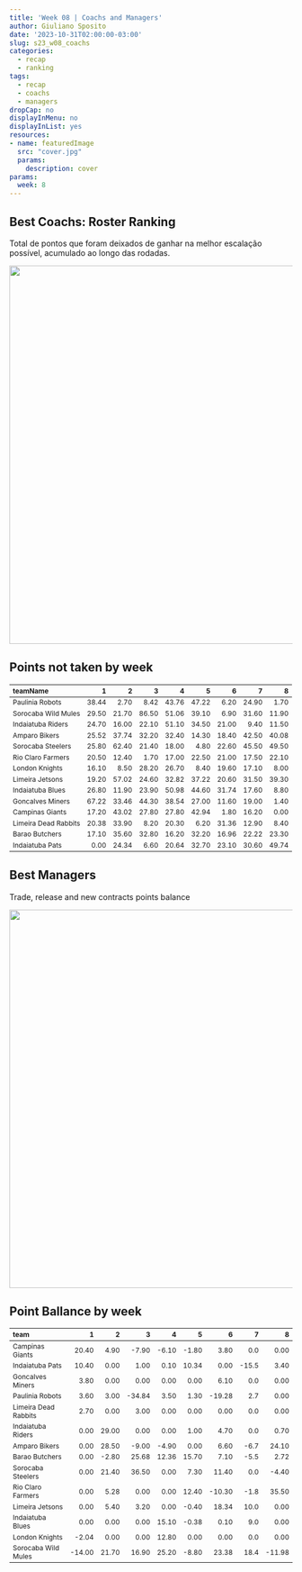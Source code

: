```yaml
---
title: 'Week 08 | Coachs and Managers'
author: Giuliano Sposito
date: '2023-10-31T02:00:00-03:00'
slug: s23_w08_coachs
categories:
  - recap
  - ranking
tags:
  - recap
  - coachs
  - managers
dropCap: no
displayInMenu: no
displayInList: yes
resources:
- name: featuredImage
  src: "cover.jpg"
  params:
    description: cover
params:
  week: 8
---
```

<script src="{{< blogdown/postref >}}index_files/kePrint/kePrint.js"></script>
<link href="{{< blogdown/postref >}}index_files/lightable/lightable.css" rel="stylesheet" />
<script src="{{< blogdown/postref >}}index_files/kePrint/kePrint.js"></script>
<link href="{{< blogdown/postref >}}index_files/lightable/lightable.css" rel="stylesheet" />

<!--more-->



## Best Coachs: Roster Ranking

Total de pontos que foram deixados de ganhar na melhor escalação possível, acumulado ao longo das rodadas.

<img src="{{< blogdown/postref >}}index_files/figure-html/bestCoachChart-1.png" width="672" />

## Points not taken by week

<table class="table" style="font-size: 12px; margin-left: auto; margin-right: auto;">
 <thead>
  <tr>
   <th style="text-align:left;"> teamName </th>
   <th style="text-align:right;"> 1 </th>
   <th style="text-align:right;"> 2 </th>
   <th style="text-align:right;"> 3 </th>
   <th style="text-align:right;"> 4 </th>
   <th style="text-align:right;"> 5 </th>
   <th style="text-align:right;"> 6 </th>
   <th style="text-align:right;"> 7 </th>
   <th style="text-align:right;"> 8 </th>
  </tr>
 </thead>
<tbody>
  <tr>
   <td style="text-align:left;"> Paulinia Robots </td>
   <td style="text-align:right;"> 38.44 </td>
   <td style="text-align:right;"> 2.70 </td>
   <td style="text-align:right;"> 8.42 </td>
   <td style="text-align:right;"> 43.76 </td>
   <td style="text-align:right;"> 47.22 </td>
   <td style="text-align:right;"> 6.20 </td>
   <td style="text-align:right;"> 24.90 </td>
   <td style="text-align:right;"> 1.70 </td>
  </tr>
  <tr>
   <td style="text-align:left;"> Sorocaba Wild Mules </td>
   <td style="text-align:right;"> 29.50 </td>
   <td style="text-align:right;"> 21.70 </td>
   <td style="text-align:right;"> 86.50 </td>
   <td style="text-align:right;"> 51.06 </td>
   <td style="text-align:right;"> 39.10 </td>
   <td style="text-align:right;"> 6.90 </td>
   <td style="text-align:right;"> 31.60 </td>
   <td style="text-align:right;"> 11.90 </td>
  </tr>
  <tr>
   <td style="text-align:left;"> Indaiatuba Riders </td>
   <td style="text-align:right;"> 24.70 </td>
   <td style="text-align:right;"> 16.00 </td>
   <td style="text-align:right;"> 22.10 </td>
   <td style="text-align:right;"> 51.10 </td>
   <td style="text-align:right;"> 34.50 </td>
   <td style="text-align:right;"> 21.00 </td>
   <td style="text-align:right;"> 9.40 </td>
   <td style="text-align:right;"> 11.50 </td>
  </tr>
  <tr>
   <td style="text-align:left;"> Amparo Bikers </td>
   <td style="text-align:right;"> 25.52 </td>
   <td style="text-align:right;"> 37.74 </td>
   <td style="text-align:right;"> 32.20 </td>
   <td style="text-align:right;"> 32.40 </td>
   <td style="text-align:right;"> 14.30 </td>
   <td style="text-align:right;"> 18.40 </td>
   <td style="text-align:right;"> 42.50 </td>
   <td style="text-align:right;"> 40.08 </td>
  </tr>
  <tr>
   <td style="text-align:left;"> Sorocaba Steelers </td>
   <td style="text-align:right;"> 25.80 </td>
   <td style="text-align:right;"> 62.40 </td>
   <td style="text-align:right;"> 21.40 </td>
   <td style="text-align:right;"> 18.00 </td>
   <td style="text-align:right;"> 4.80 </td>
   <td style="text-align:right;"> 22.60 </td>
   <td style="text-align:right;"> 45.50 </td>
   <td style="text-align:right;"> 49.50 </td>
  </tr>
  <tr>
   <td style="text-align:left;"> Rio Claro Farmers </td>
   <td style="text-align:right;"> 20.50 </td>
   <td style="text-align:right;"> 12.40 </td>
   <td style="text-align:right;"> 1.70 </td>
   <td style="text-align:right;"> 17.00 </td>
   <td style="text-align:right;"> 22.50 </td>
   <td style="text-align:right;"> 21.00 </td>
   <td style="text-align:right;"> 17.50 </td>
   <td style="text-align:right;"> 22.10 </td>
  </tr>
  <tr>
   <td style="text-align:left;"> London Knights </td>
   <td style="text-align:right;"> 16.10 </td>
   <td style="text-align:right;"> 8.50 </td>
   <td style="text-align:right;"> 28.20 </td>
   <td style="text-align:right;"> 26.70 </td>
   <td style="text-align:right;"> 8.40 </td>
   <td style="text-align:right;"> 19.60 </td>
   <td style="text-align:right;"> 17.10 </td>
   <td style="text-align:right;"> 8.00 </td>
  </tr>
  <tr>
   <td style="text-align:left;"> Limeira Jetsons </td>
   <td style="text-align:right;"> 19.20 </td>
   <td style="text-align:right;"> 57.02 </td>
   <td style="text-align:right;"> 24.60 </td>
   <td style="text-align:right;"> 32.82 </td>
   <td style="text-align:right;"> 37.22 </td>
   <td style="text-align:right;"> 20.60 </td>
   <td style="text-align:right;"> 31.50 </td>
   <td style="text-align:right;"> 39.30 </td>
  </tr>
  <tr>
   <td style="text-align:left;"> Indaiatuba Blues </td>
   <td style="text-align:right;"> 26.80 </td>
   <td style="text-align:right;"> 11.90 </td>
   <td style="text-align:right;"> 23.90 </td>
   <td style="text-align:right;"> 50.98 </td>
   <td style="text-align:right;"> 44.60 </td>
   <td style="text-align:right;"> 31.74 </td>
   <td style="text-align:right;"> 17.60 </td>
   <td style="text-align:right;"> 8.80 </td>
  </tr>
  <tr>
   <td style="text-align:left;"> Goncalves Miners </td>
   <td style="text-align:right;"> 67.22 </td>
   <td style="text-align:right;"> 33.46 </td>
   <td style="text-align:right;"> 44.30 </td>
   <td style="text-align:right;"> 38.54 </td>
   <td style="text-align:right;"> 27.00 </td>
   <td style="text-align:right;"> 11.60 </td>
   <td style="text-align:right;"> 19.00 </td>
   <td style="text-align:right;"> 1.40 </td>
  </tr>
  <tr>
   <td style="text-align:left;"> Campinas Giants </td>
   <td style="text-align:right;"> 17.20 </td>
   <td style="text-align:right;"> 43.02 </td>
   <td style="text-align:right;"> 27.80 </td>
   <td style="text-align:right;"> 27.80 </td>
   <td style="text-align:right;"> 42.94 </td>
   <td style="text-align:right;"> 1.80 </td>
   <td style="text-align:right;"> 16.20 </td>
   <td style="text-align:right;"> 0.00 </td>
  </tr>
  <tr>
   <td style="text-align:left;"> Limeira Dead Rabbits </td>
   <td style="text-align:right;"> 20.38 </td>
   <td style="text-align:right;"> 33.90 </td>
   <td style="text-align:right;"> 8.20 </td>
   <td style="text-align:right;"> 20.30 </td>
   <td style="text-align:right;"> 6.20 </td>
   <td style="text-align:right;"> 31.36 </td>
   <td style="text-align:right;"> 12.90 </td>
   <td style="text-align:right;"> 8.40 </td>
  </tr>
  <tr>
   <td style="text-align:left;"> Barao Butchers </td>
   <td style="text-align:right;"> 17.10 </td>
   <td style="text-align:right;"> 35.60 </td>
   <td style="text-align:right;"> 32.80 </td>
   <td style="text-align:right;"> 16.20 </td>
   <td style="text-align:right;"> 32.20 </td>
   <td style="text-align:right;"> 16.96 </td>
   <td style="text-align:right;"> 22.22 </td>
   <td style="text-align:right;"> 23.30 </td>
  </tr>
  <tr>
   <td style="text-align:left;"> Indaiatuba Pats </td>
   <td style="text-align:right;"> 0.00 </td>
   <td style="text-align:right;"> 24.34 </td>
   <td style="text-align:right;"> 6.60 </td>
   <td style="text-align:right;"> 20.64 </td>
   <td style="text-align:right;"> 32.70 </td>
   <td style="text-align:right;"> 23.10 </td>
   <td style="text-align:right;"> 30.60 </td>
   <td style="text-align:right;"> 49.74 </td>
  </tr>
</tbody>
</table>

## Best Managers

Trade, release and new contracts points balance

<img src="{{< blogdown/postref >}}index_files/figure-html/bestManagerChart-1.png" width="672" />


## Point Ballance by week

<table class="table" style="font-size: 12px; margin-left: auto; margin-right: auto;">
 <thead>
  <tr>
   <th style="text-align:left;"> team </th>
   <th style="text-align:right;"> 1 </th>
   <th style="text-align:right;"> 2 </th>
   <th style="text-align:right;"> 3 </th>
   <th style="text-align:right;"> 4 </th>
   <th style="text-align:right;"> 5 </th>
   <th style="text-align:right;"> 6 </th>
   <th style="text-align:right;"> 7 </th>
   <th style="text-align:right;"> 8 </th>
  </tr>
 </thead>
<tbody>
  <tr>
   <td style="text-align:left;"> Campinas Giants </td>
   <td style="text-align:right;"> 20.40 </td>
   <td style="text-align:right;"> 4.90 </td>
   <td style="text-align:right;"> -7.90 </td>
   <td style="text-align:right;"> -6.10 </td>
   <td style="text-align:right;"> -1.80 </td>
   <td style="text-align:right;"> 3.80 </td>
   <td style="text-align:right;"> 0.0 </td>
   <td style="text-align:right;"> 0.00 </td>
  </tr>
  <tr>
   <td style="text-align:left;"> Indaiatuba Pats </td>
   <td style="text-align:right;"> 10.40 </td>
   <td style="text-align:right;"> 0.00 </td>
   <td style="text-align:right;"> 1.00 </td>
   <td style="text-align:right;"> 0.10 </td>
   <td style="text-align:right;"> 10.34 </td>
   <td style="text-align:right;"> 0.00 </td>
   <td style="text-align:right;"> -15.5 </td>
   <td style="text-align:right;"> 3.40 </td>
  </tr>
  <tr>
   <td style="text-align:left;"> Goncalves Miners </td>
   <td style="text-align:right;"> 3.80 </td>
   <td style="text-align:right;"> 0.00 </td>
   <td style="text-align:right;"> 0.00 </td>
   <td style="text-align:right;"> 0.00 </td>
   <td style="text-align:right;"> 0.00 </td>
   <td style="text-align:right;"> 6.10 </td>
   <td style="text-align:right;"> 0.0 </td>
   <td style="text-align:right;"> 0.00 </td>
  </tr>
  <tr>
   <td style="text-align:left;"> Paulinia Robots </td>
   <td style="text-align:right;"> 3.60 </td>
   <td style="text-align:right;"> 3.00 </td>
   <td style="text-align:right;"> -34.84 </td>
   <td style="text-align:right;"> 3.50 </td>
   <td style="text-align:right;"> 1.30 </td>
   <td style="text-align:right;"> -19.28 </td>
   <td style="text-align:right;"> 2.7 </td>
   <td style="text-align:right;"> 0.00 </td>
  </tr>
  <tr>
   <td style="text-align:left;"> Limeira Dead Rabbits </td>
   <td style="text-align:right;"> 2.70 </td>
   <td style="text-align:right;"> 0.00 </td>
   <td style="text-align:right;"> 3.00 </td>
   <td style="text-align:right;"> 0.00 </td>
   <td style="text-align:right;"> 0.00 </td>
   <td style="text-align:right;"> 0.00 </td>
   <td style="text-align:right;"> 0.0 </td>
   <td style="text-align:right;"> 0.00 </td>
  </tr>
  <tr>
   <td style="text-align:left;"> Indaiatuba Riders </td>
   <td style="text-align:right;"> 0.00 </td>
   <td style="text-align:right;"> 29.00 </td>
   <td style="text-align:right;"> 0.00 </td>
   <td style="text-align:right;"> 0.00 </td>
   <td style="text-align:right;"> 1.00 </td>
   <td style="text-align:right;"> 4.70 </td>
   <td style="text-align:right;"> 0.0 </td>
   <td style="text-align:right;"> 0.70 </td>
  </tr>
  <tr>
   <td style="text-align:left;"> Amparo Bikers </td>
   <td style="text-align:right;"> 0.00 </td>
   <td style="text-align:right;"> 28.50 </td>
   <td style="text-align:right;"> -9.00 </td>
   <td style="text-align:right;"> -4.90 </td>
   <td style="text-align:right;"> 0.00 </td>
   <td style="text-align:right;"> 6.60 </td>
   <td style="text-align:right;"> -6.7 </td>
   <td style="text-align:right;"> 24.10 </td>
  </tr>
  <tr>
   <td style="text-align:left;"> Barao Butchers </td>
   <td style="text-align:right;"> 0.00 </td>
   <td style="text-align:right;"> -2.80 </td>
   <td style="text-align:right;"> 25.68 </td>
   <td style="text-align:right;"> 12.36 </td>
   <td style="text-align:right;"> 15.70 </td>
   <td style="text-align:right;"> 7.10 </td>
   <td style="text-align:right;"> -5.5 </td>
   <td style="text-align:right;"> 2.72 </td>
  </tr>
  <tr>
   <td style="text-align:left;"> Sorocaba Steelers </td>
   <td style="text-align:right;"> 0.00 </td>
   <td style="text-align:right;"> 21.40 </td>
   <td style="text-align:right;"> 36.50 </td>
   <td style="text-align:right;"> 0.00 </td>
   <td style="text-align:right;"> 7.30 </td>
   <td style="text-align:right;"> 11.40 </td>
   <td style="text-align:right;"> 0.0 </td>
   <td style="text-align:right;"> -4.40 </td>
  </tr>
  <tr>
   <td style="text-align:left;"> Rio Claro Farmers </td>
   <td style="text-align:right;"> 0.00 </td>
   <td style="text-align:right;"> 5.28 </td>
   <td style="text-align:right;"> 0.00 </td>
   <td style="text-align:right;"> 0.00 </td>
   <td style="text-align:right;"> 12.40 </td>
   <td style="text-align:right;"> -10.30 </td>
   <td style="text-align:right;"> -1.8 </td>
   <td style="text-align:right;"> 35.50 </td>
  </tr>
  <tr>
   <td style="text-align:left;"> Limeira Jetsons </td>
   <td style="text-align:right;"> 0.00 </td>
   <td style="text-align:right;"> 5.40 </td>
   <td style="text-align:right;"> 3.20 </td>
   <td style="text-align:right;"> 0.00 </td>
   <td style="text-align:right;"> -0.40 </td>
   <td style="text-align:right;"> 18.34 </td>
   <td style="text-align:right;"> 10.0 </td>
   <td style="text-align:right;"> 0.00 </td>
  </tr>
  <tr>
   <td style="text-align:left;"> Indaiatuba Blues </td>
   <td style="text-align:right;"> 0.00 </td>
   <td style="text-align:right;"> 0.00 </td>
   <td style="text-align:right;"> 0.00 </td>
   <td style="text-align:right;"> 15.10 </td>
   <td style="text-align:right;"> -0.38 </td>
   <td style="text-align:right;"> 0.10 </td>
   <td style="text-align:right;"> 9.0 </td>
   <td style="text-align:right;"> 0.00 </td>
  </tr>
  <tr>
   <td style="text-align:left;"> London Knights </td>
   <td style="text-align:right;"> -2.04 </td>
   <td style="text-align:right;"> 0.00 </td>
   <td style="text-align:right;"> 0.00 </td>
   <td style="text-align:right;"> 12.80 </td>
   <td style="text-align:right;"> 0.00 </td>
   <td style="text-align:right;"> 0.00 </td>
   <td style="text-align:right;"> 0.0 </td>
   <td style="text-align:right;"> 0.00 </td>
  </tr>
  <tr>
   <td style="text-align:left;"> Sorocaba Wild Mules </td>
   <td style="text-align:right;"> -14.00 </td>
   <td style="text-align:right;"> 21.70 </td>
   <td style="text-align:right;"> 16.90 </td>
   <td style="text-align:right;"> 25.20 </td>
   <td style="text-align:right;"> -8.80 </td>
   <td style="text-align:right;"> 23.38 </td>
   <td style="text-align:right;"> 18.4 </td>
   <td style="text-align:right;"> -11.98 </td>
  </tr>
</tbody>
</table>
